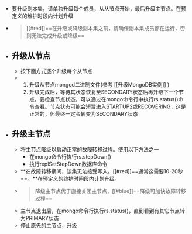 - 要升级副本集，请单独升级每个成员，从从节点开始，最后升级主节点。在预定义的维护时段内计划升级
- > [[#red]]==在升级或降级副本集之前，请确保副本集成员都在运行，否则无法完成升级或降级==
- ## 升级从节点
	- 按下面方式逐个升级每个从节点
	- 1. 升级从节点mongod二进制文件(参考 [[升级MongoDB实例]] )
	  2. 升级完成后，等待其状态恢复至SECONDARY状态后再升级下一个节点。要检查节点状态，可以通过在mongo命令行中执行rs.status()命令查看。节点状态可能会短暂进入STARTUP2或RECOVERING，这是正常的，但最终一定会转变为SECONDARY状态
- ## 升级主节点
	- 将主节点降级以启动正常的故障转移过程。使用以下方法之一
		- 在mongo命令行执行rs.stepDown()
		- 执行replSetStepDown数据库命令
	- **在故障转移期间，该集无法接受写入。[[#red]]==通常这需要10-20秒==。**在预定义的维护时间段内计划升级。
	- > 降级主节点优于直接关闭主节点，[[#blue]]==降级可加快故障转移过程==
	- 主节点退出后，在mongo命令行执行rs.status()，直到看到有其它节点转为PRIMARY状态
	- 停止原先的主节点，升级